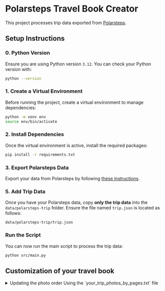 
# Polarsteps Travel Book Creator

This project processes trip data exported from [Polarsteps](https://support.polarsteps.com/article/124-how-can-i-export-a-copy-of-my-data).

## Setup Instructions

### 0. Python Version

Ensure you are using Python version `3.12`. You can check your Python version with:

```bash
python --version
```

### 1. Create a Virtual Environment

Before running the project, create a virtual environment to manage dependencies:

```bash
python -m venv env
source env/bin/activate
```

### 2. Install Dependencies

Once the virtual environment is active, install the required packages:

```bash
pip install -r requirements.txt
```

### 3. Export Polarsteps Data

Export your data from Polarsteps by following [these instructions](https://support.polarsteps.com/article/124-how-can-i-export-a-copy-of-my-data).

### 5. Add Trip Data

Once you have your Polarsteps data, copy **only the trip data** into the `data/polarsteps-trip` folder. Ensure the file named `trip.json` is located as follows:

```
data/polarsteps-trip/trip.json
```

### Run the Script

You can now run the main script to process the trip data:

```bash
python src/main.py
```

## Customization of your travel book

<details>
  <summary>Updating the photo order Using the `your_trip_photos_by_pages.txt` file</summary>
  
  The `_photos_by_pages.txt` file is a critical component of managing and updating the layout of photos in your trip. It allows you to control how the photos are grouped by pages for each step of the trip.

  ## Overview of the `_photos_by_pages.txt` File Structure

  The `_photos_by_pages.txt` file consists of a sequence of steps followed by the layout of photos for each step. The format is as follows:

  1. **Step Name**: The name of the step appears on its own line.
  2. **Photo Indexes**: Each subsequent line lists the indices of photos that should be displayed together on a page. The photos for each page are separated by spaces (each index corresponds to a photo in the step).
  3. **Empty Line**: An empty line separates the different steps in the trip.

  ### Example of `_photos_by_pages.txt`

  Here is an example of how the file might look:

  ```
  Step 1: Day at the Beach
  1 2
  4 5

  Step 2: Hiking in the Mountains
  1 2
  3
  4 5
  ```

  - **"Step 1: Day at the Beach"**:
    - The first page contains photos with indices 1, and 2.
    - The second page contains photos with indices 4 and 5.
  - **"Step 2: Hiking in the Mountains"**:
    - The first page contains photos 1 and 2.
    - The second page contains photo 3.
    - The third page contains photos 4, and 5.

  ## How to Update the Photo Layout

  If you want to change the layout of the photos in your trip, you can update the `_photos_by_pages.txt` file directly. Here's how:

  ### 1. Open the File
    - Navigate to the directory where the file is saved (`data/`)
    - Open the `_photos_by_pages.txt` file in a text editor.

  ### 2. Locate the Step
    - Find the step that you want to update by looking for the corresponding step name in the file.

  ### 3. Update the Photo Indices
    - Modify the lines following the step name to adjust the photo layout.
    - Each line represents a page of photos. List the photo indices (starting from 1) that you want on each page, separated by spaces.
    - Make sure to maintain the empty line between steps.

  #### Example Update:

  Suppose you want to change the layout for "Step 1: Day at the Beach" such that:
  - The first page should now have photos 1, and 4.
  - The second page should have photos 2 and 3.

  You would edit the file as follows:

  ```
  Step 1: Day at the Beach
  1 4
  2 3
  ```

  ### 4. Validating Your Changes

  After making changes, ensure that:
  - **No Missing Photos**: Every photo index within a step should be accounted for. Make sure you don’t miss any photos when rearranging the layout.
  - **Correct Indices**: Use the correct photo indices. Photo indices start from 1 (not 0), and they correspond to the order of photos in each step.
  - **Consistent Formatting**: Ensure there are no extra spaces or lines between the photo indices. Each step should be separated by an empty line.

  ### 5. Applying Changes to the Trip

  Once you’ve updated and saved the `_photos_by_pages.txt` file:
  1. Load the trip data in your application.
  2. The photo manager will read the updated `_photos_by_pages.txt` file and apply the new layout to the trip.
  3. If any issues arise (e.g., a photo is missing), the system may revert to the default layout for that step, and you will be notified via console output.

  ### Handling Errors

  - **Missing or Incorrect Photo Indices**: If you provide an index that doesn’t exist for a given step, or if any photos are missing from the layout, the system will use the default layout for the step and notify you with a message.
  - **Invalid File Format**: Ensure the file format follows the described structure. Any deviation may result in errors or unintended behavior.

  ## Conclusion

  Using the `_photos_by_pages.txt` file allows you to have complete control over how your trip photos are displayed. By organizing photo indices into pages, you can customize the photo layout per step, ensuring that your trip is displayed just the way you want it.
</details>
